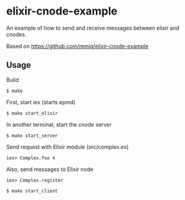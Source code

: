 elixir-cnode-example
====================

An example of how to send and receive messages between elixir and cnodes.

Based on https://github.com/remiq/elixir-cnode-example

## Usage

Build

    $ make

First, start iex (starts epmd)

    $ make start_elixir

In another terminal, start the cnode server

    $ make start_server

Send request with Elixir module (src/complex.ex)

    iex> Complex.foo 4

Also, send messages to Elixir node

    iex> Complex.register

    $ make start_client

